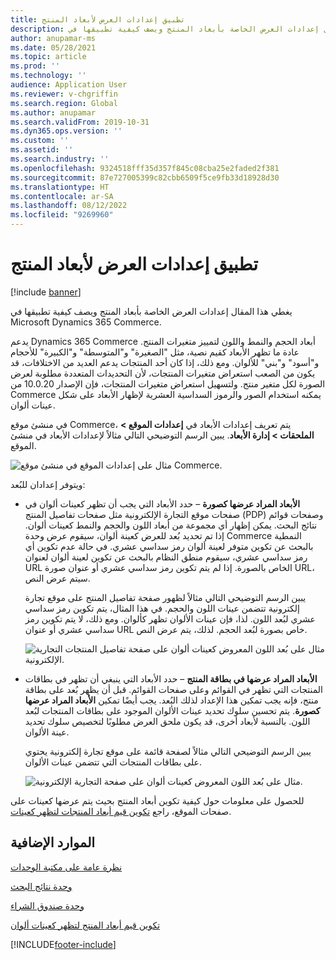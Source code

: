 ```yaml
---
title: تطبيق إعدادات العرض لأبعاد المنتج
description: يغطي هذا المقال إعدادات العرض الخاصة بأبعاد المنتج ويصف كيفية تطبيقها في Microsoft Dynamics 365 Commerce.
author: anupamar-ms
ms.date: 05/28/2021
ms.topic: article
ms.prod: ''
ms.technology: ''
audience: Application User
ms.reviewer: v-chgriffin
ms.search.region: Global
ms.author: anupamar
ms.search.validFrom: 2019-10-31
ms.dyn365.ops.version: ''
ms.custom: ''
ms.assetid: ''
ms.search.industry: ''
ms.openlocfilehash: 9324518fff35d357f845c08cba25e2faded2f381
ms.sourcegitcommit: 87e727005399c82cbb6509f5ce9fb33d18928d30
ms.translationtype: HT
ms.contentlocale: ar-SA
ms.lasthandoff: 08/12/2022
ms.locfileid: "9269960"
---
```

# <a name="apply-display-settings-for-product-dimensions"></a>تطبيق إعدادات العرض لأبعاد المنتج

[!include [banner](includes/banner.md)]


يغطي هذا المقال إعدادات العرض الخاصة بأبعاد المنتج ويصف كيفية تطبيقها في Microsoft Dynamics 365 Commerce.

يدعم Dynamics 365 Commerce أبعاد الحجم والنمط واللون لتمييز متغيرات المنتج. عادة ما تظهر الأبعاد كقيم نصية، مثل "الصغيرة" و"المتوسطة" و"الكبيرة" للأحجام و"أسود" و"بني" للألوان. ومع ذلك، إذا كان أحد المنتجات يدعم العديد من الاختلافات، قد يكون من الصعب استعراض متغيرات المنتجات، لأن التحديدات المتعددة مطلوبة لعرض الصورة لكل متغير منتج. ولتسهيل استعراض متغيرات المنتجات، فإن الإصدار 10.0.20 من Commerce يمكنه استخدام الصور والرموز السداسية العشرية لإظهار الأبعاد على شكل عينات ألوان.

في منشئ موقع Commerce، يتم تعريف إعدادات الأبعاد في **إعدادات الموقع \> الملحقات \> إدارة الأبعاد**. يبين الرسم التوضيحي التالي مثالاً لإعدادات الأبعاد في منشئ الموقع.

![مثال على إعدادات الموقع في منشئ موقع Commerce.](./dev-itpro/media/swatch_site_settings.PNG)

ويتوفر إعدادان للبُعد:

- **الأبعاد المراد عرضها كصورة** – حدد الأبعاد التي يجب أن تظهر كعينات ألوان في صفحات موقع التجارة الإلكترونية مثل صفحات تفاصيل المنتج (PDP) وصفحات قوائم نتائج البحث. يمكن إظهار أي مجموعة من أبعاد اللون والحجم والنمط كعينات ألوان. إذا تم تحديد بُعد للعرض كعينة ألوان، سيقوم عرض وحدة Commerce النمطية بالبحث عن تكوين متوفر لعينة ألوان رمز سداسي عشري. في حالة عدم تكوين أي رمز سداسي عشري، سيقوم منطق النظام بالبحث عن تكوين لعينة ألوان لعنوان URL الخاص بالصورة. إذا لم يتم تكوين رمز سداسي عشري أو عنوان صورة URL، سيتم عرض النص.

    يبين الرسم التوضيحي التالي مثالاً لظهور صفحة تفاصيل المنتج على موقع تجارة إلكترونية تتضمن عينات اللون والحجم. في هذا المثال، يتم تكوين رمز سداسي عشري لبُعد اللون. لذا، فإن عينات الألوان تظهر كألوان. ومع ذلك، لا يتم تكوين رمز سداسي عشري أو عنوان URL خاص بصورة لبُعد الحجم. لذلك، يتم عرض النص.

    ![مثال على بُعد اللون المعروض كعينات ألوان على صفحة تفاصيل المنتجات التجارية الإلكترونية.](./dev-itpro/media/swatch_pdp.png)

- **الأبعاد المراد عرضها في بطاقة المنتج** – حدد الأبعاد التي ينبغي أن تظهر في بطاقات المنتجات التي تظهر في القوائم وعلى صفحات القوائم. قبل أن يظهر بُعد على بطاقة منتج، فإنه يجب تمكين هذا الإعداد لذلك البُعد. يجب أيضًا تمكين **الأبعاد المراد عرضها كصورة**. يتم تحسين سلوك تحديد عينات الألوان الموجود على بطاقات المنتجات لبُعد اللون. بالنسبة لأبعاد أخرى، قد يكون ملحق العرض مطلوبًا لتخصيص سلوك تحديد عينة الألوان.

    يبين الرسم التوضيحي التالي مثالاً لصفحة قائمة على موقع تجارة إلكترونية يحتوي على بطاقات المنتجات التي تتضمن عينات الألوان.

    ![مثال على بُعد اللون المعروض كعينات ألوان على صفحة التجارية الإلكترونية.](./dev-itpro/media/swatch_searchresults.PNG)

للحصول على معلومات حول كيفية تكوين أبعاد المنتج بحيث يتم عرضها كعينات على صفحات الموقع، راجع [تكوين قيم أبعاد المنتجات لتظهر كعينات](./dev-itpro/dimensions-swatch.md).

## <a name="additional-resources"></a>الموارد الإضافية

[نظرة عامة على مكتبة الوحدات](starter-kit-overview.md)

[وحدة نتائج البحث](search-result-module.md)

[وحدة صندوق الشراء](add-buy-box.md)

[تكوين قيم أبعاد المنتج لتظهر كعينات ألوان](./dev-itpro/dimensions-swatch.md)

[!INCLUDE[footer-include](../includes/footer-banner.md)]
